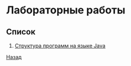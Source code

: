 # Лабораторные работы

## Список
1. [Структура программ на языке Java](./Lab1/Readme.md)

[Назад](../Readme.md)